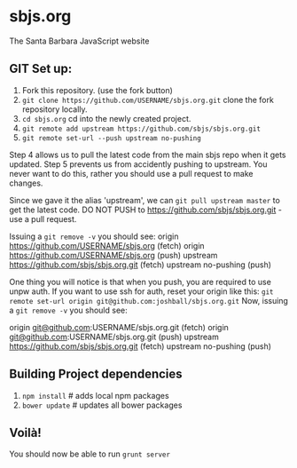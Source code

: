 sbjs.org
========

The Santa Barbara JavaScript website

GIT Set up:
--------------

1. Fork this repository. (use the fork button)
2. `git clone https://github.com/USERNAME/sbjs.org.git` clone the fork repository locally.
3. `cd sbjs.org` cd into the newly created project.
4. `git remote add upstream https://github.com/sbjs/sbjs.org.git` 
5. `git remote set-url --push upstream no-pushing`

Step 4 allows us to pull the latest code from the main sbjs repo when it gets updated.
Step 5 prevents us from accidently pushing to upstream. You never want to do this, rather you
should use a pull request to make changes.

Since we gave it the alias 'upstream', we can `git pull upstream master` to get the latest code.
DO NOT PUSH to https://github.com/sbjs/sbjs.org.git - use a pull request.

Issuing a `git remove -v` you should see:
origin  https://github.com/USERNAME/sbjs.org (fetch)
origin  https://github.com/USERNAME/sbjs.org (push)
upstream        https://github.com/sbjs/sbjs.org.git (fetch)
upstream        no-pushing (push)

One thing you will notice is that when you push, you are required to use unpw auth. If you want to use ssh for auth,
reset your origin like this:
`git remote set-url origin git@github.com:joshball/sbjs.org.git`
Now, issuing a `git remove -v` you should see:

origin  git@github.com:USERNAME/sbjs.org.git (fetch)
origin  git@github.com:USERNAME/sbjs.org.git (push)
upstream        https://github.com/sbjs/sbjs.org.git (fetch)
upstream        no-pushing (push)

Building Project dependencies
-----------------------------

1. `npm install` # adds local npm packages
3. `bower update` # updates all bower packages

Voilà!
------
You should now be able to run `grunt server`
